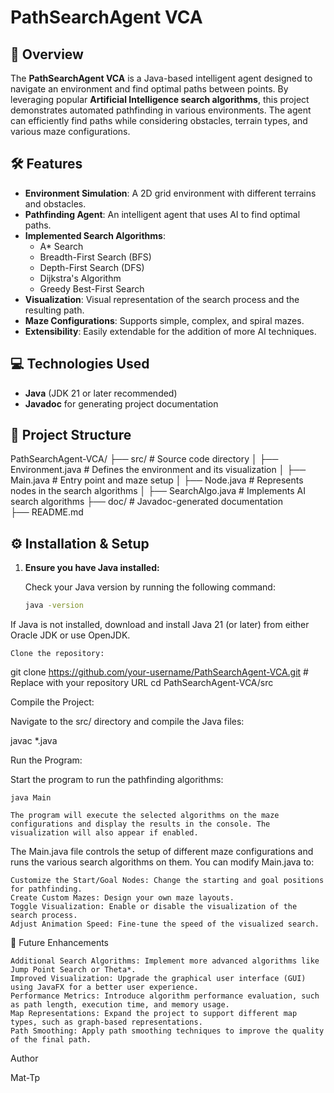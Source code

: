 # PathSearchAgent VCA

## 🌟 Overview

The **PathSearchAgent VCA** is a Java-based intelligent agent designed to navigate an environment and find optimal paths between points. By leveraging popular **Artificial Intelligence search algorithms**, this project demonstrates automated pathfinding in various environments. The agent can efficiently find paths while considering obstacles, terrain types, and various maze configurations.

## 🛠️ Features

- **Environment Simulation**: A 2D grid environment with different terrains and obstacles.
- **Pathfinding Agent**: An intelligent agent that uses AI to find optimal paths.
- **Implemented Search Algorithms**:
  - A* Search
  - Breadth-First Search (BFS)
  - Depth-First Search (DFS)
  - Dijkstra's Algorithm
  - Greedy Best-First Search
- **Visualization**: Visual representation of the search process and the resulting path.
- **Maze Configurations**: Supports simple, complex, and spiral mazes.
- **Extensibility**: Easily extendable for the addition of more AI techniques.

## 💻 Technologies Used

- **Java** (JDK 21 or later recommended)
- **Javadoc** for generating project documentation

## 📁 Project Structure

PathSearchAgent-VCA/ ├── src/ # Source code directory │ 
                       ├── Environment.java # Defines the environment and its visualization │ 
                       ├── Main.java # Entry point and maze setup │ 
                       ├── Node.java # Represents nodes in the search algorithms │ 
                       ├── SearchAlgo.java # Implements AI search algorithms 
                     ├── doc/ # Javadoc-generated documentation  
                     ├── README.md 


## ⚙️ Installation & Setup

1. **Ensure you have Java installed:**

   Check your Java version by running the following command:

   ```bash
   java -version

If Java is not installed, download and install Java 21 (or later) from either Oracle JDK or use OpenJDK.

    Clone the repository:

git clone https://github.com/your-username/PathSearchAgent-VCA.git  # Replace with your repository URL
cd PathSearchAgent-VCA/src

Compile the Project:

Navigate to the src/ directory and compile the Java files:

javac *.java

Run the Program:

Start the program to run the pathfinding algorithms:

    java Main

    The program will execute the selected algorithms on the maze configurations and display the results in the console. The visualization will also appear if enabled.


The Main.java file controls the setup of different maze configurations and runs the various search algorithms on them. You can modify Main.java to:

    Customize the Start/Goal Nodes: Change the starting and goal positions for pathfinding.
    Create Custom Mazes: Design your own maze layouts.
    Toggle Visualization: Enable or disable the visualization of the search process.
    Adjust Animation Speed: Fine-tune the speed of the visualized search.

🚧 Future Enhancements

    Additional Search Algorithms: Implement more advanced algorithms like Jump Point Search or Theta*.
    Improved Visualization: Upgrade the graphical user interface (GUI) using JavaFX for a better user experience.
    Performance Metrics: Introduce algorithm performance evaluation, such as path length, execution time, and memory usage.
    Map Representations: Expand the project to support different map types, such as graph-based representations.
    Path Smoothing: Apply path smoothing techniques to improve the quality of the final path.

 Author

Mat-Tp
